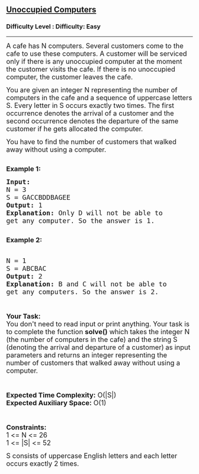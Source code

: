 <h2><a href="https://www.geeksforgeeks.org/problems/unoccupied-computers-1646661078/1?utm_source=geeksforgeeks&utm_medium=ml_article_practice_tab&utm_campaign=article_practice_tab">Unoccupied Computers</a></h2><h3>Difficulty Level : Difficulty: Easy</h3><hr><div class="problems_problem_content__Xm_eO"><p><span style="font-size:18px">A cafe has N computers. Several customers come to the cafe to use these computers. A customer will be serviced only if there is any unoccupied computer at the moment the customer visits the cafe. If there is no unoccupied computer, the customer leaves the cafe.&nbsp;</span></p>

<p><span style="font-size:18px">You are given an integer N representing the number of computers in the cafe and a sequence of uppercase letters S. Every letter in S occurs exactly two times. The first occurrence denotes the arrival of a customer and the second occurrence denotes the departure of the same customer if he gets allocated the computer.&nbsp;</span></p>

<p><span style="font-size:18px">You have to find the number of customers that walked away without using a computer.</span></p>

<p><br>
<span style="font-size:18px"><strong>Example 1:</strong></span></p>

<pre><span style="font-size:18px"><strong>Input:</strong>
N = 3
S = GACCBDDBAGEE
<strong>Output: </strong>1
<strong>Explanation:</strong> Only D will not be able to 
get any computer. So the answer is 1.</span></pre>

<p><br>
<span style="font-size:18px"><strong>Example 2:</strong></span></p>

<pre><span style="font-size:18px">
N = 1
S = ABCBAC
<strong>Output: </strong>2
<strong>Explanation: </strong>B and C will not be able to 
get any computers. So the answer is 2.</span></pre>

<p>&nbsp;</p>

<p><span style="font-size:18px"><strong>Your Task:&nbsp;&nbsp;</strong><br>
You don't need to read input or print anything. Your task is to complete the function&nbsp;<strong>solve()</strong>&nbsp;which takes the integer N (the number of computers in the cafe) and the string S (denoting the arrival and departure of a customer)<strong>&nbsp;</strong>as input parameters&nbsp;and returns an integer representing the number of customers that walked away without using a computer.</span></p>

<p>&nbsp;</p>

<p><span style="font-size:18px"><strong>Expected Time Complexity:</strong> O(|S|)<br>
<strong>Expected Auxiliary Space:</strong> O(1)</span></p>

<p>&nbsp;</p>

<p><span style="font-size:18px"><strong>Constraints:</strong><br>
1 &lt;= N &lt;= 26<br>
1 &lt;= |S| &lt;= 52</span></p>

<p><span style="font-size:18px">S consists of uppercase English letters and each letter occurs exactly 2 times.</span></p>
</div>